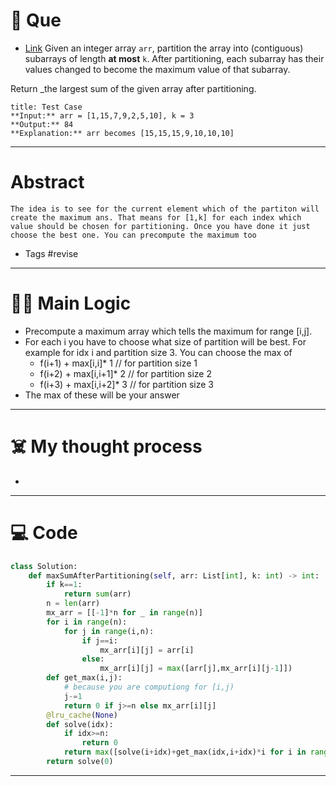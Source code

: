 # 🧩 Que
- [Link](https://leetcode.com/problems/partition-array-for-maximum-sum/)
Given an integer array `arr`, partition the array into (contiguous) subarrays of length **at most** `k`. After partitioning, each subarray has their values changed to become the maximum value of that subarray.

Return _the largest sum of the given array after partitioning.
```ad-question
title: Test Case
**Input:** arr = [1,15,7,9,2,5,10], k = 3
**Output:** 84
**Explanation:** arr becomes [15,15,15,9,10,10,10]
```

---
# Abstract
```ad-abstract
The idea is to see for the current element which of the partiton will create the maximum ans. That means for [1,k] for each index which value should be chosen for partitioning. Once you have done it just choose the best one. You can precompute the maximum too 
```

- Tags #revise 
--- 
# 🕵️‍♂️ Main Logic
- Precompute a maximum array which tells the maximum for range [i,j].
- For each i you have to choose what size of partition will be best. For example for idx i and partition size 3. You can choose the max of 
	- f(i+1) + max[i,i]* 1 // for partition size 1
	- f(i+2) + max[i,i+1]* 2 // for partition size 2
	- f(i+3) + max[i,i+2]* 3 // for partition size 3
- The max of these will be your answer

---
# ☠️ My thought process
- 
---

# 💻 Code
```python
class Solution:
    def maxSumAfterPartitioning(self, arr: List[int], k: int) -> int:
        if k==1:
            return sum(arr)
        n = len(arr)
        mx_arr = [[-1]*n for _ in range(n)]
        for i in range(n):
            for j in range(i,n):
                if j==i:
                    mx_arr[i][j] = arr[i]
                else:
                    mx_arr[i][j] = max([arr[j],mx_arr[i][j-1]])
        def get_max(i,j):
	        # because you are computiong for [i,j)
            j-=1
            return 0 if j>=n else mx_arr[i][j]
        @lru_cache(None)
        def solve(idx):
            if idx>=n:
                return 0
            return max([solve(i+idx)+get_max(idx,i+idx)*i for i in range(1,k+1)])
        return solve(0)
```
---
